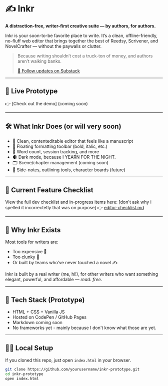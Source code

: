 # ✍️ Inkr

**A distraction-free, writer-first creative suite — by authors, for authors.**

Inkr is your soon-to-be favorite place to write. It’s a clean, offline-friendly, no-fluff web editor that brings together the best of Reedsy, Scrivener, and NovelCrafter — without the paywalls or clutter.

> Because writing shouldn’t cost a truck-ton of money, and authors aren’t walking banks.
>
> [💌 Follow updates on Substack](https://wafflesandmangoes.substack.com/)

---

## 🚀 Live Prototype

👉 [Check out the demo] (coming soon)

---

## 🛠️ What Inkr Does (or will very soon)

- 📄 Clean, contenteditable editor that feels like a manuscript
- 💬 Floating formatting toolbar (bold, italic, etc.)
- 🧮 Word count, session tracking, and more
- 🌒 Dark mode, because I YEARN FOR THE NIGHT.
- 🗂️ Scene/chapter management (coming soon)
- 📝 Side-notes, outlining tools, character boards (future)

---

## 🧪 Current Feature Checklist

View the full dev checklist and in-progress items here:  [don't ask why i spelled it incorrectetly that was on purpose]
👉 [editor-checklist.md](./editor-checklest.md)

---

## 🧠 Why Inkr Exists

Most tools for writers are:
- Too expensive 💸
- Too clunky 🧱
- Or built by teams who’ve never touched a novel ✍️

Inkr is built by a real writer (me, hi!), for other writers who want something elegant, powerful, and affordable — *read: free*.

---

## 🧰 Tech Stack (Prototype)

- HTML + CSS + Vanilla JS
- Hosted on CodePen / GitHub Pages
- Markdown coming soon
- No frameworks yet - mainly because I don't know what those are yet.

---

## 🧑‍💻 Local Setup

If you cloned this repo, just open `index.html` in your browser.

```bash
git clone https://github.com/yourusername/inkr-prototype.git
cd inkr-prototype
open index.html


